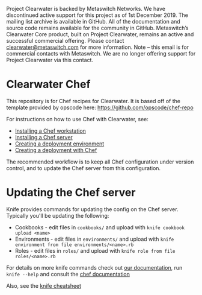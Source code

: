 Project Clearwater is backed by Metaswitch Networks.  We have discontinued active support for this project as of 1st December 2019.  The mailing list archive is available in GitHub.  All of the documentation and source code remains available for the community in GitHub.  Metaswitch’s Clearwater Core product, built on Project Clearwater, remains an active and successful commercial offering.  Please contact clearwater@metaswitch.com for more information. Note – this email is for commercial contacts with Metaswitch.  We are no longer offering support for Project Clearwater via this contact.

Clearwater Chef
========

This repository is for Chef recipes for Clearwater. It is based off of the template provided by opscode here: https://github.com/opscode/chef-repo

For instructions on how to use Chef with Clearwater, see:

* [Installing a Chef workstation](http://clearwater.readthedocs.org/en/stable/Installing_a_Chef_workstation.html)
* [Installing a Chef server](http://clearwater.readthedocs.org/en/stable/Installing_a_Chef_server.html)
* [Creating a deployment environment](http://clearwater.readthedocs.org/en/stable/Creating_a_deployment_environment.html)
* [Creating a deployment with Chef](http://clearwater.readthedocs.org/en/stable/Creating_a_deployment_with_Chef.html)

The recommended workflow is to keep all Chef configuration under version control, and to update the Chef server from
this configuration.

Updating the Chef server
========================

Knife provides commands for updating the config on the Chef server. Typically you'll be updating the following:

* Cookbooks - edit files in `cookbooks/` and upload with `knife cookbook upload <name>`
* Environments - edit files in `environments/` and upload with `knife environment from file environments/<name>.rb`
* Roles - edit files in `roles/` and upload with `knife role from file roles/<name>.rb`

For details on more knife commands check out [our documentation](https://github.com/Metaswitch/chef/blob/master/docs/knife_commands.md), run `knife --help` and consult the [chef documentation](http://docs.opscode.com/knife.html)

Also, see the [knife cheatsheet](http://docs.opscode.com/_images/qr_knife_web.png)
